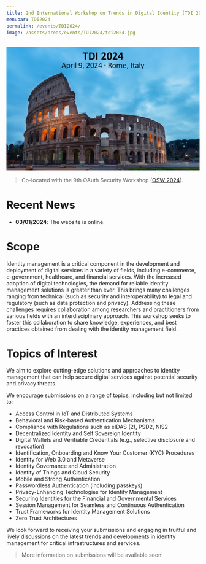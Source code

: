 ```yaml
---
title: 2nd International Workshop on Trends in Digital Identity (TDI 2024)
menubar: TDI2024
permalink: /events/TDI2024/
image: /assets/areas/events/TDI2024/tdi2024.jpg
---
```


<img class="image-centered" src="/assets/areas/events/TDI2024/tdi2024.jpg" />

<blockquote>
<p>Co-located with the 9th OAuth Security Workshop (<a href="https://oauth.secworkshop.events/osw2024">OSW 2024</a>).</p>
</blockquote>

# Recent News
- **03/01/2024**: The website is online.

# Scope
Identity management is a critical component in the development and deployment of digital services in a variety of fields, including e-commerce, e-government, healthcare, and financial services. With the increased adoption of digital technologies, the demand for reliable identity management solutions is greater than ever. This brings many challenges ranging from technical (such as security and interoperability) to legal and regulatory (such as data protection and privacy). Addressing these challenges requires collaboration among researchers and practitioners from various fields with an interdisciplinary approach. This workshop seeks to foster this collaboration to share knowledge, experiences, and best practices obtained from dealing with the identity management field.

# Topics of Interest
We aim to explore cutting-edge solutions and approaches to identity management that can help secure digital services against potential security and privacy threats.

We encourage submissions on a range of topics, including but not limited to:
- Access Control in IoT and Distributed Systems
- Behavioral and Risk-based Authentication Mechanisms
- Compliance with Regulations such as eIDAS (2), PSD2, NIS2
- Decentralized Identity and Self Sovereign Identity
- Digital Wallets and Verifiable Credentials (e.g., selective disclosure and revocation)
- Identification, Onboarding and Know Your Customer (KYC) Procedures
- Identity for Web 3.0 and Metaverse
- Identity Governance and Administration
- Identity of Things and Cloud Security
- Mobile and Strong Authentication
- Passwordless Authentication (including passkeys)
- Privacy-Enhancing Technologies for Identity Management
- Securing Identities for the Financial and Governmental Services
- Session Management for Seamless and Continuous Authentication
- Trust Frameworks for Identity Management Solutions
- Zero Trust Architectures

We look forward to receiving your submissions and engaging in fruitful and lively discussions on the latest trends and developments in identity management for critical infrastructures and services.

<blockquote>
  <p>More information on submissions will be available soon!</p>
</blockquote>